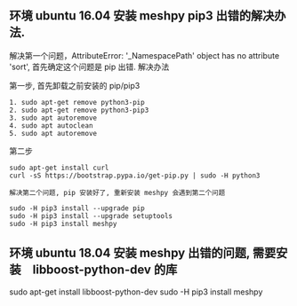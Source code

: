 ## 环境 ubuntu 16.04 安装 meshpy pip3 出错的解决办法.


解决第一个问题，AttributeError: '_NamespacePath' object has no attribute 'sort', 首先确定这个问题是 pip 出错. 解决办法

第一步, 首先卸载之前安装的 pip/pip3
```
1. sudo apt-get remove python3-pip
2. sudo apt-get remove python3-pip3
3. sudo apt autoremove
4. sudo apt autoclean
5. sudo apt autoremove

```
第二步

```
sudo apt-get install curl
curl -sS https://bootstrap.pypa.io/get-pip.py | sudo -H python3
 
解决第二个问题, pip 安装好了, 重新安装 meshpy 会遇到第二个问题

sudo -H pip3 install --upgrade pip
sudo -H pip3 install --upgrade setuptools
sudo -H pip3 install meshpy
```


## 环境 ubuntu 18.04 安装 meshpy 出错的问题, 需要安装　libboost-python-dev 的库

sudo apt-get install libboost-python-dev
sudo -H pip3 install meshpy

